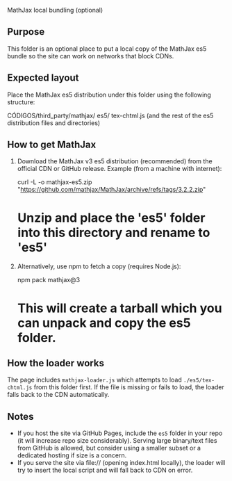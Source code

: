MathJax local bundling (optional)

Purpose
-------
This folder is an optional place to put a local copy of the MathJax es5 bundle so the site can work on networks that block CDNs.

Expected layout
---------------
Place the MathJax es5 distribution under this folder using the following structure:

CÓDIGOS/third_party/mathjax/
  es5/
    tex-chtml.js
    (and the rest of the es5 distribution files and directories)

How to get MathJax
------------------
1) Download the MathJax v3 es5 distribution (recommended) from the official CDN or GitHub release.
   Example (from a machine with internet):

   curl -L -o mathjax-es5.zip "https://github.com/mathjax/MathJax/archive/refs/tags/3.2.2.zip"
   # Unzip and place the 'es5' folder into this directory and rename to 'es5'

2) Alternatively, use npm to fetch a copy (requires Node.js):

   npm pack mathjax@3
   # This will create a tarball which you can unpack and copy the es5 folder.

How the loader works
--------------------
The page includes `mathjax-loader.js` which attempts to load `./es5/tex-chtml.js` from this folder first. If the file is missing or fails to load, the loader falls back to the CDN automatically.

Notes
-----
- If you host the site via GitHub Pages, include the `es5` folder in your repo (it will increase repo size considerably). Serving large binary/text files from GitHub is allowed, but consider using a smaller subset or a dedicated hosting if size is a concern.
- If you serve the site via file:// (opening index.html locally), the loader will try to insert the local script and will fall back to CDN on error.
